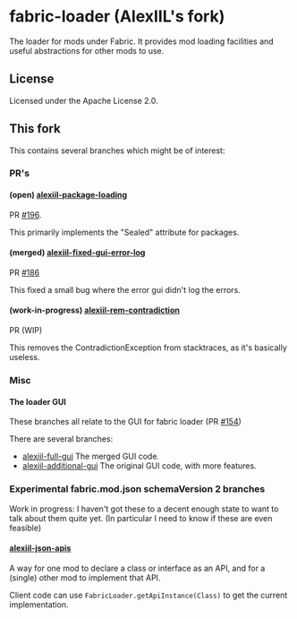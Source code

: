 fabric-loader (AlexIIL's fork)
==============================

The loader for mods under Fabric. It provides mod loading facilities and useful abstractions for other mods to use.

## License

Licensed under the Apache License 2.0.

## This fork

This contains several branches which might be of interest:

### PR's

#### (open) [alexiil-package-loading](https://github.com/AlexIIL/fabric-loader/tree/alexiil-package-loading)
PR [#196](https://github.com/FabricMC/fabric-loader/pull/196).

This primarily implements the "Sealed" attribute for packages.

#### (merged) [alexiil-fixed-gui-error-log](https://github.com/AlexIIL/fabric-loader/tree/alexiil-fixed-gui-error-log)
PR [#186](https://github.com/FabricMC/fabric-loader/pull/186)

This fixed a small bug where the error gui didn't log the errors.

#### (work-in-progress) [alexiil-rem-contradiction](https://github.com/AlexIIL/fabric-loader/tree/alexiil-rem-contradiction)
PR (WIP)

This removes the ContradictionException from stacktraces, as it's basically useless.

### Misc

#### The loader GUI
These branches all relate to the GUI for fabric loader (PR [#154](https://github.com/FabricMC/fabric-loader/pull/154))

There are several branches:
* [alexiil-full-gui](https://github.com/AlexIIL/fabric-loader/tree/alexiil-full-gui) The merged GUI code.
* [alexiil-additional-gui](https://github.com/AlexIIL/fabric-loader/tree/alexiil-additional-gui) The original GUI code, with more features.

### Experimental fabric.mod.json schemaVersion 2 branches

Work in progress: I haven't got these to a decent enough state to want to talk about them quite yet. (In particular I need to know if these are even feasible)

#### [alexiil-json-apis](https://github.com/AlexIIL/fabric-loader/tree/alexiil-json-apis)
A way for one mod to declare a class or interface as an API, and for a (single) other mod to implement that API.

Client code can use `FabricLoader.getApiInstance(Class)` to get the current implementation.
